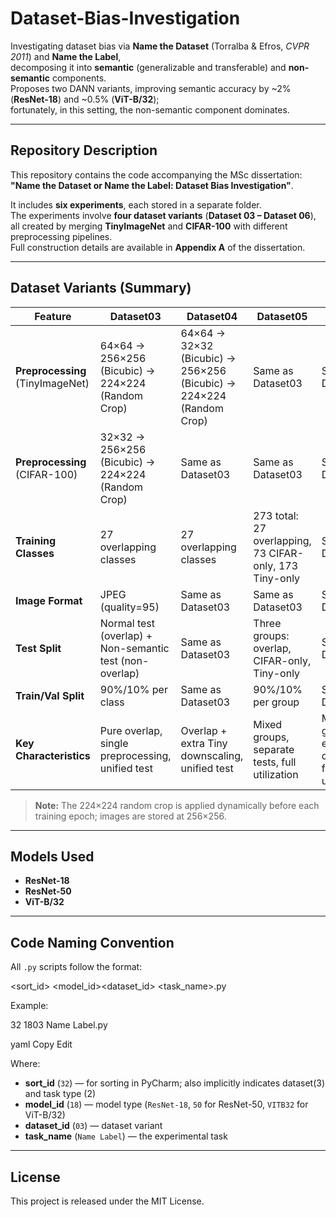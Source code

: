 # Dataset-Bias-Investigation

Investigating dataset bias via **Name the Dataset** (Torralba & Efros, *CVPR 2011*) and **Name the Label**,  
decomposing it into **semantic** (generalizable and transferable) and **non-semantic** components.  
Proposes two DANN variants, improving semantic accuracy by ~2% (**ResNet-18**) and ~0.5% (**ViT-B/32**);  
fortunately, in this setting, the non-semantic component dominates.

---

## Repository Description

This repository contains the code accompanying the MSc dissertation:  
**"Name the Dataset or Name the Label: Dataset Bias Investigation"**.

It includes **six experiments**, each stored in a separate folder.  
The experiments involve **four dataset variants** (**Dataset 03 – Dataset 06**),  
all created by merging **TinyImageNet** and **CIFAR-100** with different preprocessing pipelines.  
Full construction details are available in **Appendix A** of the dissertation.

---

## Dataset Variants (Summary)

| Feature | Dataset03 | Dataset04 | Dataset05 | Dataset06 |
|---------|-----------|-----------|-----------|-----------|
| **Preprocessing** (TinyImageNet) | 64×64 → 256×256 (Bicubic) → 224×224 (Random Crop) | 64×64 → 32×32 (Bicubic) → 256×256 (Bicubic) → 224×224 (Random Crop) | Same as Dataset03 | Same as Dataset04 |
| **Preprocessing** (CIFAR-100) | 32×32 → 256×256 (Bicubic) → 224×224 (Random Crop) | Same as Dataset03 | Same as Dataset03 | Same as Dataset03 |
| **Training Classes** | 27 overlapping classes | 27 overlapping classes | 273 total: 27 overlapping, 73 CIFAR-only, 173 Tiny-only | Same as Dataset05 |
| **Image Format** | JPEG (quality=95) | Same as Dataset03 | Same as Dataset03 | Same as Dataset03 |
| **Test Split** | Normal test (overlap) + Non-semantic test (non-overlap) | Same as Dataset03 | Three groups: overlap, CIFAR-only, Tiny-only | Same as Dataset05 |
| **Train/Val Split** | 90%/10% per class | Same as Dataset03 | 90%/10% per group | Same as Dataset05 |
| **Key Characteristics** | Pure overlap, single preprocessing, unified test | Overlap + extra Tiny downscaling, unified test | Mixed groups, separate tests, full utilization | Mixed groups + extra Tiny downscaling, full utilization |

> **Note:** The 224×224 random crop is applied dynamically before each training epoch; images are stored at 256×256.

---

## Models Used

- **ResNet-18**
- **ResNet-50**
- **ViT-B/32**

---

## Code Naming Convention

All `.py` scripts follow the format:

<sort_id> <model_id><dataset_id> <task_name>.py


Example:

32 1803 Name Label.py

yaml
Copy
Edit

Where:

- **sort_id** (`32`) — for sorting in PyCharm; also implicitly indicates dataset(3) and task type (2)
- **model_id** (`18`) — model type (`ResNet-18`, `50` for ResNet-50, `VITB32` for ViT-B/32)
- **dataset_id** (`03`) — dataset variant
- **task_name** (`Name Label`) — the experimental task

---



## License

This project is released under the MIT License.
